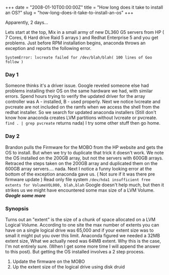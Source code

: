 +++
date = "2008-01-10T00:00:00Z"
title = "How long does it take to install an OS?"
slug = "how-long-does-it-take-to-install-an-os"
+++

Apparently, 2 days...

Lets start at the top, Mix in a small army of new DL360 G5 servers from HP ( 7
Cores, 6 Hard drive Raid 5 arrays ) and Redhat Enterprise 5 and you get
problems. Just before RPM installation begins, anaconda throws an exception and
reports the following error.
<!--more-->

```
SystemError: lvcreate failed for /dev/blah/blah( 100 lines of Goo follow )
```

### Day 1 ###
Someone thinks it's a driver issue. Google reveled someone else had problems
installing their OS on the same hardware we had, with similar errors. Spend
hours trying to verify the updated driver for the array controller was A -
installed, B - used properly. Next we notice lvcreate and pvcreate are not
included on the ramfs when we access the shell from the redhat installer. So we
search for updated anaconda installers (Still don't know how anaconda creates
LVM partitions without lvcreate or pvcreate. `find . | grep pvcreate` returns
nada) I try some other stuff then go home.

### Day 2 ###
Brandon pulls the Firmware for the MOBO from the HP website and gets the OS to
install. But when we try to duplicate that trick it doesn't work. We note the
OS installed on the 200GB array, but not the servers with 600GB arrays.
Retraced the steps taken on the 200GB array and duplicated them on the 600GB
array servers.... nada. Next I notice a funny looking error at the bottom of
the exception anaconda gave us. ( Not sure if it was there pre firmware update
)
Read only file system `/dev/hda1 insufficient free extents for VolumeVOL000, blah,blah`
Google doesn't help much, but then it strikes us we might have encountered some
max size of a LVM Volume. ***Google some more***

### Synopsis ###
Turns out an "extent" is the size of a chunk of space allocated on a LVM
Logical Volume. According to one site the max number of extents you can have on
a single logical drive was 65,000 and if your extent size was to small it might
put you over this limit. Anaconda figured we needed a 32MB extent size, What we
actually need was 64MB extent. Why this is the case, I'm not entirely sure. (When
I get some more time I will append the answer to this post). But getting the OS
installed involves a 2 step process.

1. Update the firmware on the MOBO
2. Up the extent size of the logical drive using disk druid

